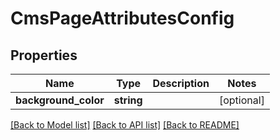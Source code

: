 # CmsPageAttributesConfig

## Properties
Name | Type | Description | Notes
------------ | ------------- | ------------- | -------------
**background_color** | **string** |  | [optional] 

[[Back to Model list]](../../README.md#documentation-for-models) [[Back to API list]](../../README.md#documentation-for-api-endpoints) [[Back to README]](../../README.md)

